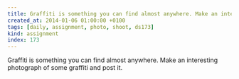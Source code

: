 ```yaml
---
title: Graffiti is something you can find almost anywhere. Make an interesting photograph of some graffiti and post it.
created_at: 2014-01-06 01:00:00 +0100
tags: [daily, assignment, photo, shoot, ds173]
kind: assignment
index: 173
---
```


Graffiti is something you can find almost anywhere. Make an interesting photograph of some graffiti and post it.
